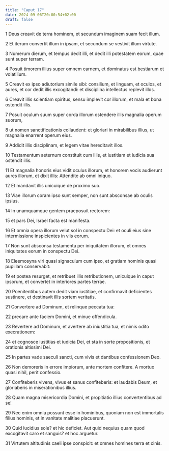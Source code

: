 ```yaml
---
title: "Caput 17"
date: 2024-09-06T20:00:54+02:00
draft: false
---
```



1 Deus creavit de terra hominem, et secundum imaginem suam fecit illum.

2 Et iterum convertit illum in ipsam, et secundum se vestivit illum virtute.

3 Numerum dierum, et tempus dedit illi, et dedit illi potestatem eorum, quae sunt super terram.

4 Posuit timorem illius super omnem carnem, et dominatus est bestiarum et volatilium.

5 Creavit ex ipso adiutorium simile sibi: consilium, et linguam, et oculos, et aures, et cor dedit illis excogitandi: et disciplina intellectus replevit illos.

6 Creavit illis scientiam spiritus, sensu implevit cor illorum, et mala et bona ostendit illis.

7 Posuit oculum suum super corda illorum ostendere illis magnalia operum suorum,

8 ut nomen sanctificationis collaudent: et gloriari in mirabilibus illius, ut magnalia enarrent operum eius.

9 Addidit illis disciplinam, et legem vitae hereditavit illos.

10 Testamentum aeternum constituit cum illis, et iustitiam et iudicia sua ostendit illis.

11 Et magnalia honoris eius vidit oculus illorum, et honorem vocis audierunt aures illorum, et dixit illis: Attendite ab omni iniquo.

12 Et mandavit illis unicuique de proximo suo.

13 Viae illorum coram ipso sunt semper, non sunt absconsae ab oculis ipsius.

14 In unamquamque gentem praeposuit rectorem:

15 et pars Dei, Israel facta est manifesta.

16 Et omnia opera illorum velut sol in conspectu Dei: et oculi eius sine intermissione inspicientes in viis eorum.

17 Non sunt absconsa testamenta per iniquitatem illorum, et omnes iniquitates eorum in conspectu Dei.

18 Eleemosyna viri quasi signaculum cum ipso, et gratiam hominis quasi pupillam conservabit:

19 et postea resurget, et retribuet illis retributionem, unicuique in caput ipsorum, et convertet in interiores partes terrae.

20 Poenitentibus autem dedit viam iustitiae, et confirmavit deficientes sustinere, et destinavit illis sortem veritatis.

21 Convertere ad Dominum, et relinque peccata tua:

22 precare ante faciem Domini, et minue offendicula.

23 Revertere ad Dominum, et avertere ab iniustitia tua, et nimis odito execrationem:

24 et cognosce iustitias et iudicia Dei, et sta in sorte propositionis, et orationis altissimi Dei.

25 In partes vade saeculi sancti, cum vivis et dantibus confessionem Deo.

26 Non demoreris in errore impiorum, ante mortem confitere. A mortuo quasi nihil, perit confessio.

27 Confiteberis vivens, vivus et sanus confiteberis: et laudabis Deum, et gloriaberis in miserationibus illius.

28 Quam magna misericordia Domini, et propitiatio illius convertentibus ad se!

29 Nec enim omnia possunt esse in hominibus, quoniam non est immortalis filius hominis, et in vanitate malitiae placuerunt.

30 Quid lucidius sole? et hic deficiet. Aut quid nequius quam quod excogitavit caro et sanguis? et hoc arguetur.

31 Virtutem altitudinis caeli ipse conspicit: et omnes homines terra et cinis.

